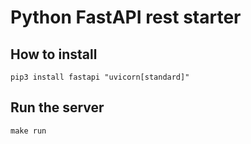 # Python FastAPI rest starter
## How to install


```
pip3 install fastapi "uvicorn[standard]"
```

## Run the server
```
make run
```